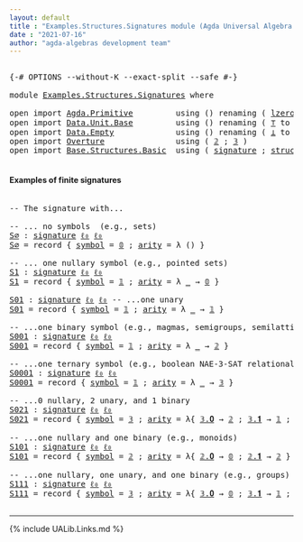 ```yaml
---
layout: default
title : "Examples.Structures.Signatures module (Agda Universal Algebra Library)"
date : "2021-07-16"
author: "agda-algebras development team"
---
```


<pre class="Agda">

<a id="182" class="Symbol">{-#</a> <a id="186" class="Keyword">OPTIONS</a> <a id="194" class="Pragma">--without-K</a> <a id="206" class="Pragma">--exact-split</a> <a id="220" class="Pragma">--safe</a> <a id="227" class="Symbol">#-}</a>

<a id="232" class="Keyword">module</a> <a id="239" href="Examples.Structures.Signatures.html" class="Module">Examples.Structures.Signatures</a> <a id="270" class="Keyword">where</a>

<a id="277" class="Keyword">open</a> <a id="282" class="Keyword">import</a> <a id="289" href="Agda.Primitive.html" class="Module">Agda.Primitive</a>         <a id="312" class="Keyword">using</a> <a id="318" class="Symbol">()</a> <a id="321" class="Keyword">renaming</a> <a id="330" class="Symbol">(</a> <a id="332" href="Agda.Primitive.html#915" class="Primitive">lzero</a> <a id="338" class="Symbol">to</a> <a id="341" class="Primitive">ℓ₀</a> <a id="344" class="Symbol">)</a>
<a id="346" class="Keyword">open</a> <a id="351" class="Keyword">import</a> <a id="358" href="Data.Unit.Base.html" class="Module">Data.Unit.Base</a>         <a id="381" class="Keyword">using</a> <a id="387" class="Symbol">()</a> <a id="390" class="Keyword">renaming</a> <a id="399" class="Symbol">(</a> <a id="401" href="Agda.Builtin.Unit.html#175" class="Record">⊤</a> <a id="403" class="Symbol">to</a> <a id="406" class="Record">𝟙</a> <a id="408" class="Symbol">;</a> <a id="410" href="Agda.Builtin.Unit.html#212" class="InductiveConstructor">tt</a> <a id="413" class="Symbol">to</a> <a id="416" class="InductiveConstructor">𝟎</a> <a id="418" class="Symbol">)</a>
<a id="420" class="Keyword">open</a> <a id="425" class="Keyword">import</a> <a id="432" href="Data.Empty.html" class="Module">Data.Empty</a>             <a id="455" class="Keyword">using</a> <a id="461" class="Symbol">()</a> <a id="464" class="Keyword">renaming</a> <a id="473" class="Symbol">(</a> <a id="475" href="Data.Empty.html#914" class="Function">⊥</a> <a id="477" class="Symbol">to</a> <a id="480" class="Function">𝟘</a> <a id="482" class="Symbol">)</a>
<a id="484" class="Keyword">open</a> <a id="489" class="Keyword">import</a> <a id="496" href="Overture.html" class="Module">Overture</a>               <a id="519" class="Keyword">using</a> <a id="525" class="Symbol">(</a> <a id="527" href="Overture.Basic.html#3723" class="Datatype">𝟚</a> <a id="529" class="Symbol">;</a> <a id="531" href="Overture.Basic.html#3788" class="Datatype">𝟛</a> <a id="533" class="Symbol">)</a>
<a id="535" class="Keyword">open</a> <a id="540" class="Keyword">import</a> <a id="547" href="Base.Structures.Basic.html" class="Module">Base.Structures.Basic</a>  <a id="570" class="Keyword">using</a> <a id="576" class="Symbol">(</a> <a id="578" href="Base.Structures.Basic.html#1233" class="Record">signature</a> <a id="588" class="Symbol">;</a> <a id="590" href="Base.Structures.Basic.html#1566" class="Record">structure</a> <a id="600" class="Symbol">)</a>

</pre>

#### <a id="examples-of-finite-signatures">Examples of finite signatures</a>

<pre class="Agda">

<a id="707" class="Comment">-- The signature with...</a>

<a id="733" class="Comment">-- ... no symbols  (e.g., sets)</a>
<a id="S∅"></a><a id="765" href="Examples.Structures.Signatures.html#765" class="Function">S∅</a> <a id="768" class="Symbol">:</a> <a id="770" href="Base.Structures.Basic.html#1233" class="Record">signature</a> <a id="780" href="Examples.Structures.Signatures.html#341" class="Primitive">ℓ₀</a> <a id="783" href="Examples.Structures.Signatures.html#341" class="Primitive">ℓ₀</a>
<a id="786" href="Examples.Structures.Signatures.html#765" class="Function">S∅</a> <a id="789" class="Symbol">=</a> <a id="791" class="Keyword">record</a> <a id="798" class="Symbol">{</a> <a id="800" href="Base.Structures.Basic.html#1293" class="Field">symbol</a> <a id="807" class="Symbol">=</a> <a id="809" href="Examples.Structures.Signatures.html#480" class="Function">𝟘</a> <a id="811" class="Symbol">;</a> <a id="813" href="Base.Structures.Basic.html#1311" class="Field">arity</a> <a id="819" class="Symbol">=</a> <a id="821" class="Symbol">λ</a> <a id="823" class="Symbol">()</a> <a id="826" class="Symbol">}</a>

<a id="829" class="Comment">-- ... one nullary symbol (e.g., pointed sets)</a>
<a id="S1"></a><a id="876" href="Examples.Structures.Signatures.html#876" class="Function">S1</a> <a id="879" class="Symbol">:</a> <a id="881" href="Base.Structures.Basic.html#1233" class="Record">signature</a> <a id="891" href="Examples.Structures.Signatures.html#341" class="Primitive">ℓ₀</a> <a id="894" href="Examples.Structures.Signatures.html#341" class="Primitive">ℓ₀</a>
<a id="897" href="Examples.Structures.Signatures.html#876" class="Function">S1</a> <a id="900" class="Symbol">=</a> <a id="902" class="Keyword">record</a> <a id="909" class="Symbol">{</a> <a id="911" href="Base.Structures.Basic.html#1293" class="Field">symbol</a> <a id="918" class="Symbol">=</a> <a id="920" href="Examples.Structures.Signatures.html#406" class="Record">𝟙</a> <a id="922" class="Symbol">;</a> <a id="924" href="Base.Structures.Basic.html#1311" class="Field">arity</a> <a id="930" class="Symbol">=</a> <a id="932" class="Symbol">λ</a> <a id="934" href="Examples.Structures.Signatures.html#934" class="Bound">_</a> <a id="936" class="Symbol">→</a> <a id="938" href="Examples.Structures.Signatures.html#480" class="Function">𝟘</a> <a id="940" class="Symbol">}</a>

<a id="S01"></a><a id="943" href="Examples.Structures.Signatures.html#943" class="Function">S01</a> <a id="947" class="Symbol">:</a> <a id="949" href="Base.Structures.Basic.html#1233" class="Record">signature</a> <a id="959" href="Examples.Structures.Signatures.html#341" class="Primitive">ℓ₀</a> <a id="962" href="Examples.Structures.Signatures.html#341" class="Primitive">ℓ₀</a> <a id="965" class="Comment">-- ...one unary</a>
<a id="981" href="Examples.Structures.Signatures.html#943" class="Function">S01</a> <a id="985" class="Symbol">=</a> <a id="987" class="Keyword">record</a> <a id="994" class="Symbol">{</a> <a id="996" href="Base.Structures.Basic.html#1293" class="Field">symbol</a> <a id="1003" class="Symbol">=</a> <a id="1005" href="Examples.Structures.Signatures.html#406" class="Record">𝟙</a> <a id="1007" class="Symbol">;</a> <a id="1009" href="Base.Structures.Basic.html#1311" class="Field">arity</a> <a id="1015" class="Symbol">=</a> <a id="1017" class="Symbol">λ</a> <a id="1019" href="Examples.Structures.Signatures.html#1019" class="Bound">_</a> <a id="1021" class="Symbol">→</a> <a id="1023" href="Examples.Structures.Signatures.html#406" class="Record">𝟙</a> <a id="1025" class="Symbol">}</a>

<a id="1028" class="Comment">-- ...one binary symbol (e.g., magmas, semigroups, semilattices)</a>
<a id="S001"></a><a id="1093" href="Examples.Structures.Signatures.html#1093" class="Function">S001</a> <a id="1098" class="Symbol">:</a> <a id="1100" href="Base.Structures.Basic.html#1233" class="Record">signature</a> <a id="1110" href="Examples.Structures.Signatures.html#341" class="Primitive">ℓ₀</a> <a id="1113" href="Examples.Structures.Signatures.html#341" class="Primitive">ℓ₀</a>
<a id="1116" href="Examples.Structures.Signatures.html#1093" class="Function">S001</a> <a id="1121" class="Symbol">=</a> <a id="1123" class="Keyword">record</a> <a id="1130" class="Symbol">{</a> <a id="1132" href="Base.Structures.Basic.html#1293" class="Field">symbol</a> <a id="1139" class="Symbol">=</a> <a id="1141" href="Examples.Structures.Signatures.html#406" class="Record">𝟙</a> <a id="1143" class="Symbol">;</a> <a id="1145" href="Base.Structures.Basic.html#1311" class="Field">arity</a> <a id="1151" class="Symbol">=</a> <a id="1153" class="Symbol">λ</a> <a id="1155" href="Examples.Structures.Signatures.html#1155" class="Bound">_</a> <a id="1157" class="Symbol">→</a> <a id="1159" href="Overture.Basic.html#3723" class="Datatype">𝟚</a> <a id="1161" class="Symbol">}</a>

<a id="1164" class="Comment">-- ...one ternary symbol (e.g., boolean NAE-3-SAT relational structure)</a>
<a id="S0001"></a><a id="1236" href="Examples.Structures.Signatures.html#1236" class="Function">S0001</a> <a id="1242" class="Symbol">:</a> <a id="1244" href="Base.Structures.Basic.html#1233" class="Record">signature</a> <a id="1254" href="Examples.Structures.Signatures.html#341" class="Primitive">ℓ₀</a> <a id="1257" href="Examples.Structures.Signatures.html#341" class="Primitive">ℓ₀</a>
<a id="1260" href="Examples.Structures.Signatures.html#1236" class="Function">S0001</a> <a id="1266" class="Symbol">=</a> <a id="1268" class="Keyword">record</a> <a id="1275" class="Symbol">{</a> <a id="1277" href="Base.Structures.Basic.html#1293" class="Field">symbol</a> <a id="1284" class="Symbol">=</a> <a id="1286" href="Examples.Structures.Signatures.html#406" class="Record">𝟙</a> <a id="1288" class="Symbol">;</a> <a id="1290" href="Base.Structures.Basic.html#1311" class="Field">arity</a> <a id="1296" class="Symbol">=</a> <a id="1298" class="Symbol">λ</a> <a id="1300" href="Examples.Structures.Signatures.html#1300" class="Bound">_</a> <a id="1302" class="Symbol">→</a> <a id="1304" href="Overture.Basic.html#3788" class="Datatype">𝟛</a> <a id="1306" class="Symbol">}</a>

<a id="1309" class="Comment">-- ...0 nullary, 2 unary, and 1 binary</a>
<a id="S021"></a><a id="1348" href="Examples.Structures.Signatures.html#1348" class="Function">S021</a> <a id="1353" class="Symbol">:</a> <a id="1355" href="Base.Structures.Basic.html#1233" class="Record">signature</a> <a id="1365" href="Examples.Structures.Signatures.html#341" class="Primitive">ℓ₀</a> <a id="1368" href="Examples.Structures.Signatures.html#341" class="Primitive">ℓ₀</a>
<a id="1371" href="Examples.Structures.Signatures.html#1348" class="Function">S021</a> <a id="1376" class="Symbol">=</a> <a id="1378" class="Keyword">record</a> <a id="1385" class="Symbol">{</a> <a id="1387" href="Base.Structures.Basic.html#1293" class="Field">symbol</a> <a id="1394" class="Symbol">=</a> <a id="1396" href="Overture.Basic.html#3788" class="Datatype">𝟛</a> <a id="1398" class="Symbol">;</a> <a id="1400" href="Base.Structures.Basic.html#1311" class="Field">arity</a> <a id="1406" class="Symbol">=</a> <a id="1408" class="Symbol">λ{</a> <a id="1411" href="Overture.Basic.html#3806" class="InductiveConstructor">𝟛.𝟎</a> <a id="1415" class="Symbol">→</a> <a id="1417" href="Overture.Basic.html#3723" class="Datatype">𝟚</a> <a id="1419" class="Symbol">;</a> <a id="1421" href="Overture.Basic.html#3815" class="InductiveConstructor">𝟛.𝟏</a> <a id="1425" class="Symbol">→</a> <a id="1427" href="Examples.Structures.Signatures.html#406" class="Record">𝟙</a> <a id="1429" class="Symbol">;</a> <a id="1431" href="Overture.Basic.html#3824" class="InductiveConstructor">𝟛.𝟐</a> <a id="1435" class="Symbol">→</a> <a id="1437" href="Examples.Structures.Signatures.html#406" class="Record">𝟙</a> <a id="1439" class="Symbol">}</a> <a id="1441" class="Symbol">}</a>

<a id="1444" class="Comment">-- ...one nullary and one binary (e.g., monoids)</a>
<a id="S101"></a><a id="1493" href="Examples.Structures.Signatures.html#1493" class="Function">S101</a> <a id="1498" class="Symbol">:</a> <a id="1500" href="Base.Structures.Basic.html#1233" class="Record">signature</a> <a id="1510" href="Examples.Structures.Signatures.html#341" class="Primitive">ℓ₀</a> <a id="1513" href="Examples.Structures.Signatures.html#341" class="Primitive">ℓ₀</a>
<a id="1516" href="Examples.Structures.Signatures.html#1493" class="Function">S101</a> <a id="1521" class="Symbol">=</a> <a id="1523" class="Keyword">record</a> <a id="1530" class="Symbol">{</a> <a id="1532" href="Base.Structures.Basic.html#1293" class="Field">symbol</a> <a id="1539" class="Symbol">=</a> <a id="1541" href="Overture.Basic.html#3723" class="Datatype">𝟚</a> <a id="1543" class="Symbol">;</a> <a id="1545" href="Base.Structures.Basic.html#1311" class="Field">arity</a> <a id="1551" class="Symbol">=</a> <a id="1553" class="Symbol">λ{</a> <a id="1556" href="Overture.Basic.html#3741" class="InductiveConstructor">𝟚.𝟎</a> <a id="1560" class="Symbol">→</a> <a id="1562" href="Examples.Structures.Signatures.html#480" class="Function">𝟘</a> <a id="1564" class="Symbol">;</a> <a id="1566" href="Overture.Basic.html#3750" class="InductiveConstructor">𝟚.𝟏</a> <a id="1570" class="Symbol">→</a> <a id="1572" href="Overture.Basic.html#3723" class="Datatype">𝟚</a> <a id="1574" class="Symbol">}</a> <a id="1576" class="Symbol">}</a>

<a id="1579" class="Comment">-- ...one nullary, one unary, and one binary (e.g., groups)</a>
<a id="S111"></a><a id="1639" href="Examples.Structures.Signatures.html#1639" class="Function">S111</a> <a id="1644" class="Symbol">:</a> <a id="1646" href="Base.Structures.Basic.html#1233" class="Record">signature</a> <a id="1656" href="Examples.Structures.Signatures.html#341" class="Primitive">ℓ₀</a> <a id="1659" href="Examples.Structures.Signatures.html#341" class="Primitive">ℓ₀</a>
<a id="1662" href="Examples.Structures.Signatures.html#1639" class="Function">S111</a> <a id="1667" class="Symbol">=</a> <a id="1669" class="Keyword">record</a> <a id="1676" class="Symbol">{</a> <a id="1678" href="Base.Structures.Basic.html#1293" class="Field">symbol</a> <a id="1685" class="Symbol">=</a> <a id="1687" href="Overture.Basic.html#3788" class="Datatype">𝟛</a> <a id="1689" class="Symbol">;</a> <a id="1691" href="Base.Structures.Basic.html#1311" class="Field">arity</a> <a id="1697" class="Symbol">=</a> <a id="1699" class="Symbol">λ{</a> <a id="1702" href="Overture.Basic.html#3806" class="InductiveConstructor">𝟛.𝟎</a> <a id="1706" class="Symbol">→</a> <a id="1708" href="Examples.Structures.Signatures.html#480" class="Function">𝟘</a> <a id="1710" class="Symbol">;</a> <a id="1712" href="Overture.Basic.html#3815" class="InductiveConstructor">𝟛.𝟏</a> <a id="1716" class="Symbol">→</a> <a id="1718" href="Examples.Structures.Signatures.html#406" class="Record">𝟙</a> <a id="1720" class="Symbol">;</a> <a id="1722" href="Overture.Basic.html#3824" class="InductiveConstructor">𝟛.𝟐</a> <a id="1726" class="Symbol">→</a> <a id="1728" href="Overture.Basic.html#3723" class="Datatype">𝟚</a> <a id="1730" class="Symbol">}</a> <a id="1732" class="Symbol">}</a>

</pre>

--------------------------------

{% include UALib.Links.md %}

